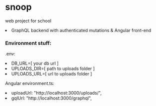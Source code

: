 # snoop
web project for school
<li>GraphQL backend with authenticated mutations & Angular front-end</li>

### Environment stuff: 
.env:
<li>DB_URL=[ your db url ]</li>
<li>UPLOADS_DIR=[ path to uploads folder ]</li>
<li>UPLOADS_URL=[ url to uploads folder ]</li>

Angular environment.ts:
<li>uploadUrl: "http://localhost:3000/uploads/",</li>
<li>gqlUrl: "http://localhost:3000/graphql",</li>



